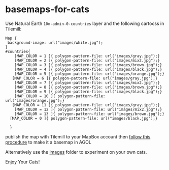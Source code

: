 basemaps-for-cats
=================
 Use Natural Earth `10m-admin-0-countries` layer and the following cartocss in Tilemill:

```
Map {
 background-image: url("images/white.jpg");
}
#countries{
  	[MAP_COLOR = 1 ]{ polygon-pattern-file: url("images/gray.jpg");}
  	[MAP_COLOR = 2 ]{ polygon-pattern-file: url("images/mix2.jpg");}
  	[MAP_COLOR = 3 ]{ polygon-pattern-file: url("images/brown.jpg");}
  	[MAP_COLOR = 4 ]{ polygon-pattern-file: url("images/black.jpg");}
  	[MAP_COLOR = 5 ]{ polygon-pattern-file: url("images/orange.jpg");}
   [MAP_COLOR = 6 ]{ polygon-pattern-file: url("images/gray.jpg");}
  	[MAP_COLOR = 7 ]{ polygon-pattern-file: url("images/mix2.jpg");}
  	[MAP_COLOR = 8 ]{ polygon-pattern-file: url("images/brown.jpg");}
  	[MAP_COLOR = 9 ]{ polygon-pattern-file: url("images/black.jpg");}
  	[MAP_COLOR = 10 ]{ polygon-pattern-file: url("images/orange.jpg");}
   [MAP_COLOR = 11 ]{ polygon-pattern-file: url("images/gray.jpg");}
  	[MAP_COLOR = 12 ]{ polygon-pattern-file: url("images/mix2.jpg");}
  	[MAP_COLOR = 13 ]{ polygon-pattern-file: url("images/brown.jpg");}
  [MAP_COLOR = 0 ]{ polygon-pattern-file: url("images/black.jpg");}

  }
```

publish the map with Tilemill to your MapBox account then [follow this procedure](https://github.com/jonahadkins/Custom-Basemaps-In-AGOL) to make it a basemap in AGOL

Alternatively use the [images](https://github.com/jonahadkins/basemaps-for-cats/tree/master/images) folder to experiment on your own cats.

Enjoy Your Cats!

